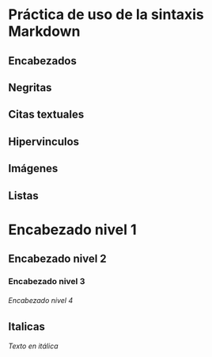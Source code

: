 # Práctica de uso de la sintaxis Markdown
## Encabezados
## Negritas
## Citas textuales
## Hipervinculos
## Imágenes
## Listas

# Encabezado nivel 1
## Encabezado nivel 2
### Encabezado nivel 3
###### Encabezado nivel 4


## Italicas 
*Texto en itálica*   

